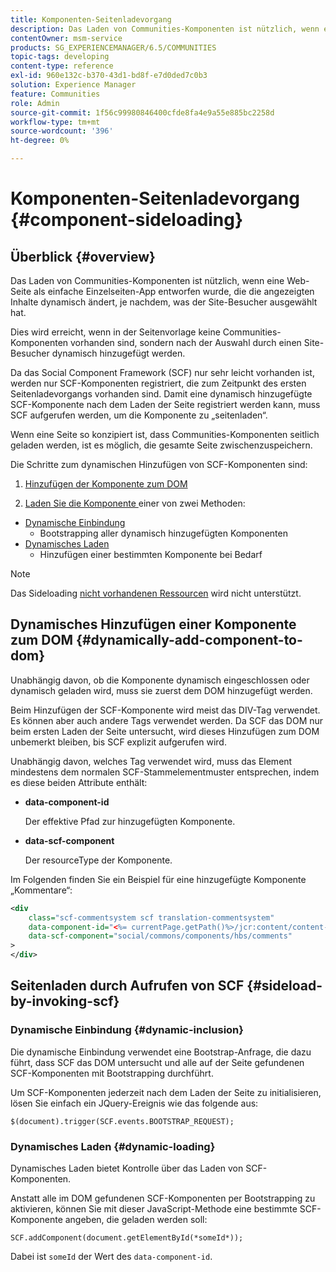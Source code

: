 ```yaml
---
title: Komponenten-Seitenladevorgang
description: Das Laden von Communities-Komponenten ist nützlich, wenn eine Web-Seite als einfache Einzelseiten-App entworfen wurde, die die angezeigten Inhalte dynamisch ändert, je nachdem, was der Site-Besucher ausgewählt hat
contentOwner: msm-service
products: SG_EXPERIENCEMANAGER/6.5/COMMUNITIES
topic-tags: developing
content-type: reference
exl-id: 960e132c-b370-43d1-bd8f-e7d0ded7c0b3
solution: Experience Manager
feature: Communities
role: Admin
source-git-commit: 1f56c99980846400cfde8fa4e9a55e885bc2258d
workflow-type: tm+mt
source-wordcount: '396'
ht-degree: 0%

---
```


# Komponenten-Seitenladevorgang {#component-sideloading}

## Überblick {#overview}

Das Laden von Communities-Komponenten ist nützlich, wenn eine Web-Seite als einfache Einzelseiten-App entworfen wurde, die die angezeigten Inhalte dynamisch ändert, je nachdem, was der Site-Besucher ausgewählt hat.

Dies wird erreicht, wenn in der Seitenvorlage keine Communities-Komponenten vorhanden sind, sondern nach der Auswahl durch einen Site-Besucher dynamisch hinzugefügt werden.

Da das Social Component Framework (SCF) nur sehr leicht vorhanden ist, werden nur SCF-Komponenten registriert, die zum Zeitpunkt des ersten Seitenladevorgangs vorhanden sind. Damit eine dynamisch hinzugefügte SCF-Komponente nach dem Laden der Seite registriert werden kann, muss SCF aufgerufen werden, um die Komponente zu „seitenladen“.

Wenn eine Seite so konzipiert ist, dass Communities-Komponenten seitlich geladen werden, ist es möglich, die gesamte Seite zwischenzuspeichern.

Die Schritte zum dynamischen Hinzufügen von SCF-Komponenten sind:

1. [Hinzufügen der Komponente zum DOM](#dynamically-add-component-to-dom)

1. [Laden Sie die Komponente ](#sideload-by-invoking-scf) einer von zwei Methoden:

* [Dynamische Einbindung](#dynamic-inclusion)
   * Bootstrapping aller dynamisch hinzugefügten Komponenten
* [Dynamisches Laden](#dynamic-loading)
   * Hinzufügen einer bestimmten Komponente bei Bedarf

>[!NOTE]
>
>Das Sideloading [nicht vorhandenen Ressourcen](scf.md#add-or-include-a-communities-component) wird nicht unterstützt.

## Dynamisches Hinzufügen einer Komponente zum DOM {#dynamically-add-component-to-dom}

Unabhängig davon, ob die Komponente dynamisch eingeschlossen oder dynamisch geladen wird, muss sie zuerst dem DOM hinzugefügt werden.

Beim Hinzufügen der SCF-Komponente wird meist das DIV-Tag verwendet. Es können aber auch andere Tags verwendet werden. Da SCF das DOM nur beim ersten Laden der Seite untersucht, wird dieses Hinzufügen zum DOM unbemerkt bleiben, bis SCF explizit aufgerufen wird.

Unabhängig davon, welches Tag verwendet wird, muss das Element mindestens dem normalen SCF-Stammelementmuster entsprechen, indem es diese beiden Attribute enthält:

* **data-component-id**

  Der effektive Pfad zur hinzugefügten Komponente.

* **data-scf-component**

  Der resourceType der Komponente.

Im Folgenden finden Sie ein Beispiel für eine hinzugefügte Komponente „Kommentare“:

```xml
<div
    class="scf-commentsystem scf translation-commentsystem"
    data-component-id="<%= currentPage.getPath()%>/jcr:content/content-left/comments"
    data-scf-component="social/commons/components/hbs/comments"
>
</div>
```

## Seitenladen durch Aufrufen von SCF {#sideload-by-invoking-scf}

### Dynamische Einbindung {#dynamic-inclusion}

Die dynamische Einbindung verwendet eine Bootstrap-Anfrage, die dazu führt, dass SCF das DOM untersucht und alle auf der Seite gefundenen SCF-Komponenten mit Bootstrapping durchführt.

Um SCF-Komponenten jederzeit nach dem Laden der Seite zu initialisieren, lösen Sie einfach ein JQuery-Ereignis wie das folgende aus:

`$(document).trigger(SCF.events.BOOTSTRAP_REQUEST);`

### Dynamisches Laden {#dynamic-loading}

Dynamisches Laden bietet Kontrolle über das Laden von SCF-Komponenten.

Anstatt alle im DOM gefundenen SCF-Komponenten per Bootstrapping zu aktivieren, können Sie mit dieser JavaScript-Methode eine bestimmte SCF-Komponente angeben, die geladen werden soll:

`SCF.addComponent(document.getElementById(*someId*));`

Dabei ist `someId` der Wert des `data-component-id`.
